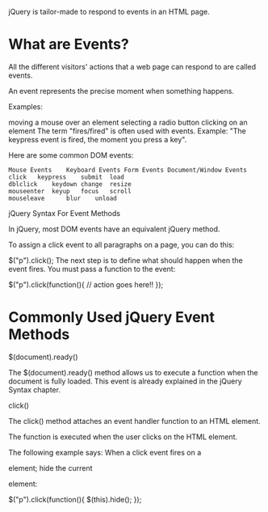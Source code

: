 jQuery is tailor-made to respond to events in an HTML page.

# What are Events?

All the different visitors' actions that a web page can respond to are called events.

An event represents the precise moment when something happens.

Examples:

moving a mouse over an element
selecting a radio button
clicking on an element
The term "fires/fired" is often used with events. Example: "The keypress event is fired, the moment you press a key".

Here are some common DOM events:

```
Mouse Events	Keyboard Events	Form Events	Document/Window Events
click	keypress	submit	load
dblclick	keydown	change	resize
mouseenter	keyup	focus	scroll
mouseleave	 	blur	unload
```

jQuery Syntax For Event Methods

In jQuery, most DOM events have an equivalent jQuery method.

To assign a click event to all paragraphs on a page, you can do this:

$("p").click();
The next step is to define what should happen when the event fires. You must pass a function to the event:

$("p").click(function(){
  // action goes here!!
});

# Commonly Used jQuery Event Methods

$(document).ready()

The $(document).ready() method allows us to execute a function when the document is fully loaded. This event is already explained in the jQuery Syntax chapter.

click()

The click() method attaches an event handler function to an HTML element.

The function is executed when the user clicks on the HTML element.

The following example says: When a click event fires on a <p> element; hide the current <p> element:

$("p").click(function(){
  $(this).hide();
});
